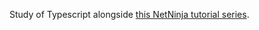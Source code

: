 Study of Typescript alongside [this NetNinja tutorial series](https://www.youtube.com/playlist?list=PL4cUxeGkcC9gUgr39Q_yD6v-bSyMwKPUI).
